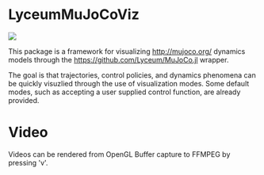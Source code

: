 # LyceumMuJoCoViz

![](https://github.com/Lyceum/LyceumMuJoCoViz.jl/workflows/CI/badge.svg)

This package is a framework for visualizing http://mujoco.org/ dynamics models through the https://github.com/Lyceum/MuJoCo.jl wrapper.

The goal is that trajectories, control policies, and dynamics phenomena can be quickly visuzlied through the use of visualization modes. Some default modes, such as accepting a user supplied control function, are already provided.

# Video

Videos can be rendered from OpenGL Buffer capture to FFMPEG by pressing 'v'.
